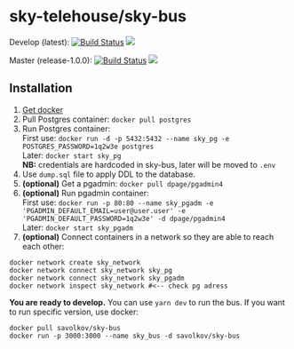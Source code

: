 # sky-telehouse/sky-bus

Develop (latest): [![Build Status](https://travis-ci.org/sky-telehouse/sky-bus.svg?branch=develop)](https://travis-ci.org/sky-telehouse/sky-bus)
[![](https://images.microbadger.com/badges/version/savolkov/sky-bus.svg)](https://microbadger.com/images/savolkov/sky-bus "Get your own version badge on microbadger.com")

Master (release-1.0.0): [![Build Status](https://travis-ci.org/sky-telehouse/sky-bus.svg?branch=master)](https://travis-ci.org/sky-telehouse/sky-bus)
[![](https://images.microbadger.com/badges/version/savolkov/sky-bus:release-1.0.0.svg)](https://microbadger.com/images/savolkov/sky-bus:release-1.0.0 "Get your own version badge on microbadger.com")

## Installation
1. [Get docker](https://www.docker.com/get-started)
2. Pull Postgres container:
`docker pull postgres`
3. Run Postgres container:  
First use: `docker run -d -p 5432:5432 --name sky_pg -e POSTGRES_PASSWORD=1q2w3e postgres`  
Later: `docker start sky_pg`  
**NB:** credentials are hardcoded in sky-bus, later will be moved to `.env`
4. Use `dump.sql` file to apply DDL to the database.
5. __(optional)__ Get a pgadmin: `docker pull dpage/pgadmin4`
6. __(optional)__ Run pgadmin container:  
   First use: `docker run -p 80:80 --name sky_pgadm -e 'PGADMIN_DEFAULT_EMAIL=user@user.user' -e 'PGADMIN_DEFAULT_PASSWORD=1q2w3e' -d dpage/pgadmin4`  
   Later: `docker start sky_pgadm`
7. __(optional)__ Connect containers in a network so they are able to reach each other:
```shell script
docker network create sky_network
docker network connect sky_network sky_pg
docker network connect sky_network sky_pgadm
docker network inspect sky_network #<-- check pg adress
```
**You are ready to develop.** You can use `yarn dev` to run the bus.
If you want to run specific version, use docker:
```shell script
docker pull savolkov/sky-bus
docker run -p 3000:3000 --name sky_bus -d savolkov/sky-bus
```